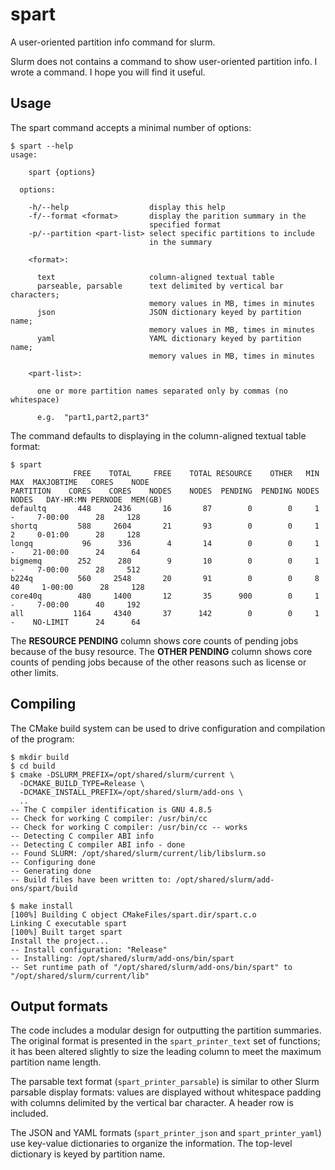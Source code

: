 # spart
A user-oriented partition info command for slurm.

Slurm does not contains a command to show user-oriented partition info. I wrote a command. I hope you will find it useful.

## Usage

The spart command accepts a minimal number of options:

```
$ spart --help
usage:

    spart {options}

  options:

    -h/--help                  display this help
    -f/--format <format>       display the parition summary in the
                               specified format
    -p/--partition <part-list> select specific partitions to include
                               in the summary

    <format>:

      text                     column-aligned textual table
      parseable, parsable      text delimited by vertical bar characters;
                               memory values in MB, times in minutes
      json                     JSON dictionary keyed by partition name;
                               memory values in MB, times in minutes
      yaml                     YAML dictionary keyed by partition name;
                               memory values in MB, times in minutes

    <part-list>:

      one or more partition names separated only by commas (no whitespace)

      e.g.  "part1,part2,part3"

```

The command defaults to displaying in the column-aligned textual table format:

```
$ spart
              FREE    TOTAL     FREE    TOTAL RESOURCE    OTHER   MIN   MAX  MAXJOBTIME   CORES    NODE
PARTITION    CORES    CORES    NODES    NODES  PENDING  PENDING NODES NODES   DAY-HR:MN PERNODE  MEM(GB)
defaultq       448     2436       16       87        0        0     1     -     7-00:00      28     128
shortq         588     2604       21       93        0        0     1     2     0-01:00      28     128
longq           96      336        4       14        0        0     1     -    21-00:00      24      64
bigmemq        252      280        9       10        0        0     1     -     7-00:00      28     512
b224q          560     2548       20       91        0        0     8    40     1-00:00      28     128
core40q        480     1400       12       35      900        0     1     -     7-00:00      40     192
all           1164     4340       37      142        0        0     1     -    NO-LIMIT      24      64
 ```

 The **RESOURCE PENDING** column shows core counts of pending jobs because of the busy resource. The **OTHER PENDING** column shows core counts of pending jobs because of the other reasons such as license or other limits.

 ## Compiling

The CMake build system can be used to drive configuration and compilation of the program:

```
$ mkdir build
$ cd build
$ cmake -DSLURM_PREFIX=/opt/shared/slurm/current \
  -DCMAKE_BUILD_TYPE=Release \
  -DCMAKE_INSTALL_PREFIX=/opt/shared/slurm/add-ons \
  ..
-- The C compiler identification is GNU 4.8.5
-- Check for working C compiler: /usr/bin/cc
-- Check for working C compiler: /usr/bin/cc -- works
-- Detecting C compiler ABI info
-- Detecting C compiler ABI info - done
-- Found SLURM: /opt/shared/slurm/current/lib/libslurm.so
-- Configuring done
-- Generating done
-- Build files have been written to: /opt/shared/slurm/add-ons/spart/build

$ make install
[100%] Building C object CMakeFiles/spart.dir/spart.c.o
Linking C executable spart
[100%] Built target spart
Install the project...
-- Install configuration: "Release"
-- Installing: /opt/shared/slurm/add-ons/bin/spart
-- Set runtime path of "/opt/shared/slurm/add-ons/bin/spart" to "/opt/shared/slurm/current/lib"
```

## Output formats

The code includes a modular design for outputting the partition summaries.  The original format is presented in the `spart_printer_text` set of functions; it has been altered slightly to size the leading column to meet the maximum partition name length.

The parsable text format (`spart_printer_parsable`) is similar to other Slurm parsable display formats:  values are displayed without whitespace padding with columns delimited by the vertical bar character.  A header row is included.

The JSON and YAML formats (`spart_printer_json` and `spart_printer_yaml`) use key-value dictionaries to organize the information.  The top-level dictionary is keyed by partition name.
